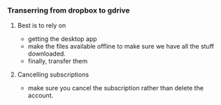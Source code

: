 ### Transerring from dropbox to gdrive

1. Best is to rely on

   - getting the desktop app
   - make the files available offline to make sure we have all the stuff downloaded.
   - finally, transfer them

1. Cancelling subscriptions
   - make sure you cancel the subscription rather than delete the account.
